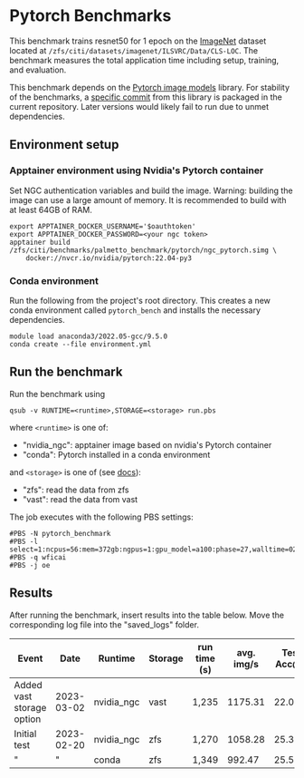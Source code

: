 # Pytorch Benchmarks
This benchmark trains resnet50 for 1 epoch on the [ImageNet](https://www.image-net.org/) dataset located at `/zfs/citi/datasets/imagenet/ILSVRC/Data/CLS-LOC`. The benchmark measures the total application time including setup, training, and evaluation. 

This benchmark depends on the [Pytorch image models](https://github.com/rwightman/pytorch-image-models) library. For stability of the benchmarks, a [specific commit](https://github.com/rwightman/pytorch-image-models/commit/e069249a2dab0056a7687d5e48043757c46e7525) from this library is packaged in the current repository. Later versions would likely fail to run due to unmet dependencies.

## Environment setup

### Apptainer environment using Nvidia's Pytorch container
Set NGC authentication variables and build the image. Warning: building the image can use a large amount of memory. It is recommended to build with at least 64GB of RAM. 
```{bash}
export APPTAINER_DOCKER_USERNAME='$oauthtoken'
export APPTAINER_DOCKER_PASSWORD=<your ngc token>
apptainer build /zfs/citi/benchmarks/palmetto_benchmark/pytorch/ngc_pytorch.simg \
    docker://nvcr.io/nvidia/pytorch:22.04-py3
```

### Conda environment
Run the following from the project's root directory. This creates a new conda environment called `pytorch_bench` and installs the necessary dependencies. 
```{bash}
module load anaconda3/2022.05-gcc/9.5.0
conda create --file environment.yml
```

## Run the benchmark
Run the benchmark using
```{bash}
qsub -v RUNTIME=<runtime>,STORAGE=<storage> run.pbs
```
where `<runtime>` is one of:
* "nvidia_ngc": apptainer image based on nvidia's Pytorch container
* "conda": Pytorch installed in a conda environment

and `<storage>` is one of (see [docs](https://docs.rcd.clemson.edu/palmetto/storage/store#storage-hardware-grid)):
* "zfs": read the data from zfs
* "vast": read the data from vast

The job executes with the following PBS settings:
```
#PBS -N pytorch_benchmark
#PBS -l select=1:ncpus=56:mem=372gb:ngpus=1:gpu_model=a100:phase=27,walltime=02:00:00
#PBS -q wficai
#PBS -j oe
```

## Results 
After running the benchmark, insert results into the table below. Move the corresponding log file into the "saved_logs" folder. 

| Event                     | Date       | Runtime    | Storage | run time (s) | avg. img/s | Test Acc@1 | Log file                  |
|---------------------------|------------|------------|---------|--------------|------------|------------|---------------------------|
| Added vast storage option | 2023-03-02 | nvidia_ngc | vast    | 1,235        | 1175.31    | 22.08%     | pytorch_benchmark.o202908 |
| Initial test              | 2023-02-20 | nvidia_ngc | zfs     | 1,270        | 1058.28    | 25.36%     | pytorch_benchmark.o176760 |
| "                         | "          | conda      | zfs     | 1,349        | 992.47     | 25.54%     | pytorch_benchmark.o176787 |